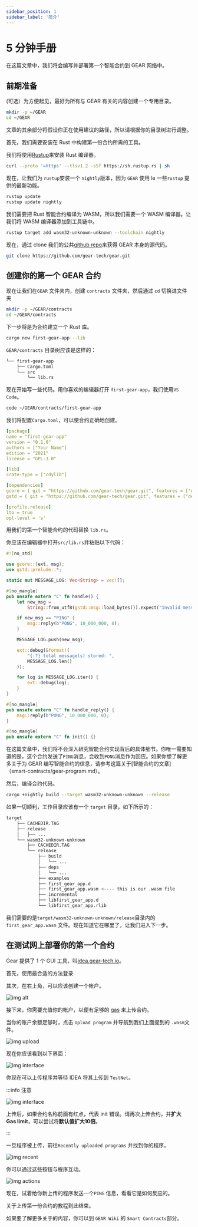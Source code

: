 ```yaml
---
sidebar_position: 1
sidebar_label: '简介'
---
```


# 5 分钟手册

在这篇文章中，我们将会编写并部署第一个智能合约到 GEAR 网络中。

## 前期准备

(可选）为方便起见，最好为所有与 GEAR 有关的内容创建一个专用目录。

```bash
mkdir -p ~/GEAR
cd ~/GEAR
```

文章的其余部分将假设你正在使用建议的路径，所以请根据你的目录树进行调整。

首先，我们需要安装在 Rust 中构建第一份合约所需的工具。

我们将使用[Rustup](https://rustup.rs/)来安装 Rust 编译器。

```bash
curl --proto '=https' --tlsv1.2 -sSf https://sh.rustup.rs | sh
```

现在，让我们为 `rustup`安装一个 `nightly`版本，因为 `GEAR` 使用 le 一些`rustup` 提供的最新功能。

```bash
rustup update
rustup update nightly
```

我们需要把 Rust 智能合约编译为 WASM，所以我们需要一个 WASM 编译器。让我们将 WASM 编译器添加到工具链中。

```bash
rustup target add wasm32-unknown-unknown --toolchain nightly
```

现在，通过 clone 我们的公共[github repo](https://github.com/gear-tech/gear)来获得 GEAR 本身的源代码。

```bash
git clone https://github.com/gear-tech/gear.git
```

## 创建你的第一个 GEAR 合约

现在让我们在`GEAR` 文件夹内，创建 `contracts` 文件夹，然后通过 `cd` 切换进文件夹

```bash
mkdir -p ~/GEAR/contracts
cd ~/GEAR/contracts
```

下一步将是为合约建立一个 Rust 库。

```bash
cargo new first-gear-app --lib
```

`GEAR/contracts` 目录树应该是这样的：

```bash
└── first-gear-app
    ├── Cargo.toml
    └── src
        └── lib.rs
```

现在开始写一些代码。用你喜欢的编辑器打开 `first-gear-app`，我们使用`VS Code`。

```bash
code ~/GEAR/contracts/first-gear-app
```

我们将配置`Cargo.toml`，可以使合约正确地创建。

```yaml
[package]
name = "first-gear-app"
version = "0.1.0"
authors = ["Your Name"]
edition = "2021"
license = "GPL-3.0"

[lib]
crate-type = ["cdylib"]

[dependencies]
gcore = { git = "https://github.com/gear-tech/gear.git", features = ["debug"] }
gstd = { git = "https://github.com/gear-tech/gear.git", features = ["debug"] }

[profile.release]
lto = true
opt-level = 's'
```

用我们的第一个智能合约的代码替换 `lib.rs`。

你应该在编辑器中打开`src/lib.rs`并粘贴以下代码：

```rust
#![no_std]

use gcore::{ext, msg};
use gstd::prelude::*;

static mut MESSAGE_LOG: Vec<String> = vec![];

#[no_mangle]
pub unsafe extern "C" fn handle() {
    let new_msg =
        String::from_utf8(gstd::msg::load_bytes()).expect("Invalid message: should be utf-8");

    if new_msg == "PING" {
        msg::reply(b"PONG", 10_000_000, 0);
    }

    MESSAGE_LOG.push(new_msg);

    ext::debug(&format!(
        "{:?} total message(s) stored: ",
        MESSAGE_LOG.len()
    ));

    for log in MESSAGE_LOG.iter() {
        ext::debug(log);
    }
}

#[no_mangle]
pub unsafe extern "C" fn handle_reply() {
    msg::reply(b"PONG", 10_000_000, 0);
}

#[no_mangle]
pub unsafe extern "C" fn init() {}
```

在这篇文章中，我们将不会深入研究智能合约实现背后的具体细节。你唯一需要知道的是，这个合约发送了`PING`消息，会收到`PONG`消息作为回应。如果你想了解更多关于为 GEAR 编写智能合约的信息，请参考这篇关于[智能合约的文章]（smart-contracts/gear-program.md）。

然后，编译合约代码。

```bash
cargo +nightly build --target wasm32-unknown-unknown --release
```

如果一切顺利，工作目录应该有一个 `target` 目录，如下所示的：

```bash
target
    ├── CACHEDIR.TAG
    ├── release
    │   ├── ...
    └── wasm32-unknown-unknown
        ├── CACHEDIR.TAG
        └── release
            ├── build
            │   └── ...
            ├── deps
            │   └── ...
            ├── examples
            ├── first_gear_app.d
            ├── first_gear_app.wasm <---- this is our .wasm file
            ├── incremental
            ├── libfirst_gear_app.d
            └── libfirst_gear_app.rlib

```

我们需要的是`target/wasm32-unknown-unknown/release`目录内的 `first_gear_app.wasm` 文件。现在知道它在哪里了，让我们进入下一步。

## 在测试网上部署你的第一个合约

Gear 提供了 1 个 GUI 工具，叫[idea.gear-tech.io](https://idea.gear-tech.io)。

首先，使用最合适的方法登录

其次，在右上角，可以应该创建一个帐户。

![img alt](./img/account.png)

接下来，你需要充值你的帐户，以便有足够的 [gas](smart-contracts/messaging.md) 来上传合约。

当你的账户余额足够时，点击 `Upload program` 并导航到我们上面提到的
`.wasm`文件。

![img upload](./img/upload.png)

现在你应该看到以下界面：

![img interface](./img/interface.png)

你现在可以上传程序并等待 IDEA 将其上传到 `TestNet`。

:::info 注意

![img interface](./img/contracts.png)

上传后，如果合约名称前面有红点，代表 init 错误。请再次上传合约，并**扩大 Gas limit**，可以尝试将**默认值扩大10倍**。

:::

一旦程序被上传，前往`Recently uploaded programs` 并找到你的程序。

![img recent](./img/recent.png)

你可以通过这些按钮与程序互动。

![img actions](./img/actions.png)

现在，试着给你新上传的程序发送一个`PING` 信息，看看它是如何反应的。

关于上传第一份合约的教程到此结束。

如果要了解更多关于的内容，你可以到 `GEAR Wiki` 的 `Smart Contracts`部分。

